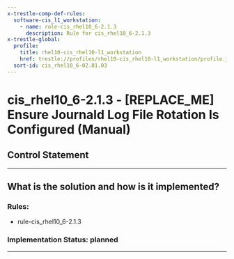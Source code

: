 ```yaml
---
x-trestle-comp-def-rules:
  software-cis_l1_workstation:
    - name: rule-cis_rhel10_6-2.1.3
      description: Rule for cis_rhel10_6-2.1.3
x-trestle-global:
  profile:
    title: rhel10-cis_rhel10-l1_workstation
    href: trestle://profiles/rhel10-cis_rhel10-l1_workstation/profile.json
  sort-id: cis_rhel10_6-02.01.03
---
```


# cis_rhel10_6-2.1.3 - \[REPLACE_ME\] Ensure Journald Log File Rotation Is Configured (Manual)

## Control Statement

______________________________________________________________________

## What is the solution and how is it implemented?

<!-- For implementation status enter one of: implemented, partial, planned, alternative, not-applicable -->

<!-- Note that the list of rules under ### Rules: is read-only and changes will not be captured after assembly to JSON -->

<!-- Add control implementation description here for control: cis_rhel10_6-2.1.3 -->

### Rules:

  - rule-cis_rhel10_6-2.1.3

### Implementation Status: planned

______________________________________________________________________
